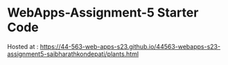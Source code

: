 # WebApps-Assignment-5 Starter Code
Hosted at : https://44-563-web-apps-s23.github.io/44563-webapps-s23-assignment5-saibharathkondepati/plants.html
